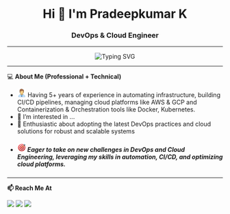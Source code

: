 <h1 align="center">Hi 👋 I'm Pradeepkumar K</h1>
<h3 align="center">DevOps & Cloud Engineer</h3>

---

<p align="center">
  <img src="https://readme-typing-svg.demolab.com?font=Fira+Code&weight=500&size=24&pause=1000&color=000080&center=true&vCenter=true&width=800&lines=DevOps+Engineer;Terraform+%7C+GCP+AWS+%7C+Jenkins+%7C+Kubernetes;Linux+Automation+%7C+Ansible+%7C+GitHub" alt="Typing SVG" />
</p>

---
💻 **About Me (Professional + Technical)**
- <img src="./icons/engineer.png" width="20" alt="eng" /> Having 5+ years of experience in automating infrastructure, building CI/CD pipelines, managing cloud platforms like AWS & GCP and Containerization & Orchestration tools like Docker, Kubernetes.
- 👀 I’m interested in ...
- 🧠 Enthusiastic about adopting the latest DevOps practices and cloud solutions for robust and scalable systems
- <h5> <img src="./icons/goal.png" width="20" alt="eng" /> Eager to take on new challenges in DevOps and Cloud Engineering, leveraging my skills in automation, CI/CD, and optimizing cloud platforms. </h5>

----

**📫 Reach Me At**
<p>
  <a href="mailto: pradeepkk3636@gmail.com "><img src="https://img.shields.io/badge/Gmail-D14836?style=for-the-badge&logo=gmail&logoColor=white"/></a>
  <a href="https://www.linkedin.com/in/pradeepkumar-kalluri/"><img src="https://img.shields.io/badge/LinkedIn-0077B5?style=for-the-badge&logo=linkedin&logoColor=white"/></a>
  <a href="https://github.com/Pradeepkk36"><img src="https://img.shields.io/badge/GitHub-100000?style=for-the-badge&logo=github&logoColorwhite"/></a>
</p>

<!---
Pradeepkk/Pradeepkk is a ✨ special ✨ repository because its `README.md` (this file) appears on your GitHub profile.
You can click the Preview link to take a look at your changes.
--->
